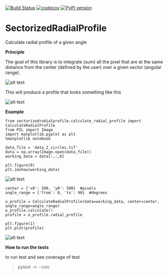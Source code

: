 [![Build Status](https://travis-ci.org/ornlneutronimaging/SectorizedRadialProfile.svg?branch=master)](https://travis-ci.org/ornlneutronimaging/SectorizedRadialProfile)
[![codecov](https://codecov.io/gh/JeanBilheux/SectorizedRadialProfile/branch/master/graph/badge.svg)](https://codecov.io/gh/JeanBilheux/SectorizedRadialProfile)
[![PyPI version](https://badge.fury.io/py/sectorizedradialprofile.svg)](https://badge.fury.io/py/sectorizedradialprofile)

# SectorizedRadialProfile
Calculate radial profile of a given angle

**Principle**

The goal of this library is to integrate (sum) all the pixel that are at the same distance
from the center (defined by the user) over a given sector (angular range).

![alt text](docs/_static/readme_principle.png "principle")

This will produce a profile that looks something like this

![alt text](docs/_static/readme_result.png "result")


**Example**

```
from sectorizedradialprofile.calculate_radial_profile import CalculateRadialProfile
from PIL import Image
import matplotlib.pyplot as plt
%matplotlib notebook
```

```
data_file = 'data_2_circles.tif'
data = np.array(Image.open(data_file))
working_data = data[:,:,0]   
```

```
plt.figure(0)
plt.imshow(working_data)
```

![alt text](docs/_static/raw_data.png "workding data")

``` 
center = {'x0': 500, 'y0': 500}  #pixels
angle_range = {'from': 0, 'to': 90}  #degrees
```

```
o_profile = CalculateRadialProfile(data=working_data, center=center, angle_range=angle_range)
o_profile.calculate()
profile = o_profile.radial_profile
```

```
plt.figure(1)
plt.plot(profile)
```

![alt text](docs/_static/sector_profile.png "profile")







**How to run the tests**

to run test and see coverage of test
> pytest -v --cov

